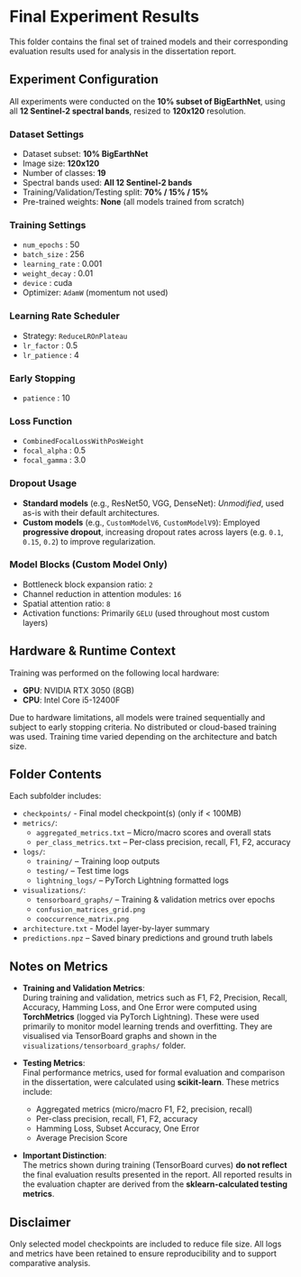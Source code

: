 # Final Experiment Results

This folder contains the final set of trained models and their corresponding evaluation results used for analysis in the dissertation report.

## Experiment Configuration

All experiments were conducted on the **10% subset of BigEarthNet**, using all **12 Sentinel-2 spectral bands**, resized to **120x120** resolution.

### Dataset Settings
- Dataset subset: **10% BigEarthNet**
- Image size: **120x120**
- Number of classes: **19**
- Spectral bands used: **All 12 Sentinel-2 bands**
- Training/Validation/Testing split: **70% / 15% / 15%**
- Pre-trained weights: **None** (all models trained from scratch)

### Training Settings
- `num_epochs`    : 50  
- `batch_size`    : 256  
- `learning_rate` : 0.001  
- `weight_decay`  : 0.01  
- `device`        : cuda  
- Optimizer: `AdamW` (momentum not used)

### Learning Rate Scheduler
- Strategy: `ReduceLROnPlateau`  
- `lr_factor`     : 0.5  
- `lr_patience`   : 4  

### Early Stopping
- `patience`      : 10  

### Loss Function
- `CombinedFocalLossWithPosWeight`
- `focal_alpha`   : 0.5  
- `focal_gamma`   : 3.0  

### Dropout Usage
- **Standard models** (e.g., ResNet50, VGG, DenseNet): *Unmodified*, used as-is with their default architectures.
- **Custom models** (e.g., `CustomModelV6`, `CustomModelV9`): Employed **progressive dropout**, increasing dropout rates across layers (e.g. `0.1`, `0.15`, `0.2`) to improve regularization.

### Model Blocks (Custom Model Only)
- Bottleneck block expansion ratio: `2`
- Channel reduction in attention modules: `16`
- Spatial attention ratio: `8`
- Activation functions: Primarily `GELU` (used throughout most custom layers)

## Hardware & Runtime Context

Training was performed on the following local hardware:
- **GPU**: NVIDIA RTX 3050 (8GB)
- **CPU**: Intel Core i5-12400F

Due to hardware limitations, all models were trained sequentially and subject to early stopping criteria. No distributed or cloud-based training was used. Training time varied depending on the architecture and batch size.

## Folder Contents

Each subfolder includes:
- `checkpoints/` - Final model checkpoint(s) (only if < 100MB)
- `metrics/`: 
  - `aggregated_metrics.txt` – Micro/macro scores and overall stats  
  - `per_class_metrics.txt` – Per-class precision, recall, F1, F2, accuracy
- `logs/`:
  - `training/` – Training loop outputs  
  - `testing/` – Test time logs 
  - `lightning_logs/` – PyTorch Lightning formatted logs
- `visualizations/`:
  - `tensorboard_graphs/` – Training & validation metrics over epochs
  - `confusion_matrices_grid.png`
  - `cooccurrence_matrix.png`
- `architecture.txt` - Model layer-by-layer summary
- `predictions.npz` – Saved binary predictions and ground truth labels

## Notes on Metrics
- **Training and Validation Metrics**:  
  During training and validation, metrics such as F1, F2, Precision, Recall, Accuracy, Hamming Loss, and One Error were computed using **TorchMetrics** (logged via PyTorch Lightning). These were used primarily to monitor model learning trends and overfitting. They are visualised via TensorBoard graphs and shown in the `visualizations/tensorboard_graphs/` folder.

- **Testing Metrics**:  
  Final performance metrics, used for formal evaluation and comparison in the dissertation, were calculated using **scikit-learn**. These metrics include:
  - Aggregated metrics (micro/macro F1, F2, precision, recall)
  - Per-class precision, recall, F1, F2, accuracy
  - Hamming Loss, Subset Accuracy, One Error
  - Average Precision Score

- **Important Distinction**:  
  The metrics shown during training (TensorBoard curves) **do not reflect** the final evaluation results presented in the report. All reported results in the evaluation chapter are derived from the **sklearn-calculated testing metrics**.

## Disclaimer
Only selected model checkpoints are included to reduce file size. All logs and metrics have been retained to ensure reproducibility and to support comparative analysis.
